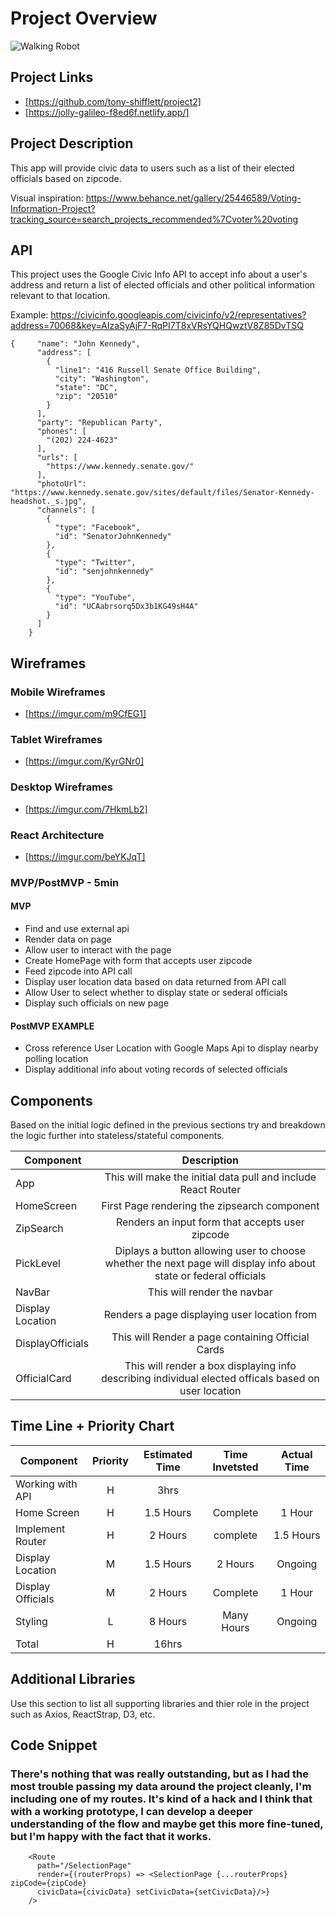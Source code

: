 # Project Overview
![Walking Robot](https://media.giphy.com/media/CoD1p64HU8DjsX7dlr/giphy.gif)
## Project Links

- [https://github.com/tony-shifflett/project2]
- [https://jolly-galileo-f8ed6f.netlify.app/]

## Project Description

This app will provide civic data to users such as a list of their
elected officials based on zipcode. 

Visual inspiration: https://www.behance.net/gallery/25446589/Voting-Information-Project?tracking_source=search_projects_recommended%7Cvoter%20voting


## API

This project uses the Google Civic Info API to accept info about a user's address and return a list of elected officials and other political information relevant to that location. 

Example: 
https://civicinfo.googleapis.com/civicinfo/v2/representatives?address=70068&key=AIzaSyAjF7-RqPI7T8xVRsYQHQwztV8Z85DvTSQ

```
{     "name": "John Kennedy",
      "address": [
        {
          "line1": "416 Russell Senate Office Building",
          "city": "Washington",
          "state": "DC",
          "zip": "20510"
        }
      ],
      "party": "Republican Party",
      "phones": [
        "(202) 224-4623"
      ],
      "urls": [
        "https://www.kennedy.senate.gov/"
      ],
      "photoUrl": "https://www.kennedy.senate.gov/sites/default/files/Senator-Kennedy-headshot._s.jpg",
      "channels": [
        {
          "type": "Facebook",
          "id": "SenatorJohnKennedy"
        },
        {
          "type": "Twitter",
          "id": "senjohnkennedy"
        },
        {
          "type": "YouTube",
          "id": "UCAabrsorq5Dx3b1KG49sH4A"
        }
      ]
    }
```


## Wireframes

### Mobile Wireframes
- [https://imgur.com/m9CfEG1]
### Tablet Wireframes
- [https://imgur.com/KyrGNr0]
### Desktop Wireframes
- [https://imgur.com/7HkmLb2]
### React Architecture
- [https://imgur.com/beYKJqT]


### MVP/PostMVP - 5min
 

#### MVP 
- Find and use external api 
- Render data on page 
- Allow user to interact with the page
- Create HomePage with form that accepts user zipcode
- Feed zipcode into API call
- Display user location data based on data returned from API call
- Allow User to select whether to display state or sederal officials
- Display such officials on new page

#### PostMVP EXAMPLE

- Cross reference User Location with Google Maps Api to display nearby polling location 
- Display additional info about voting records of selected officials


## Components
Based on the initial logic defined in the previous sections try and breakdown the logic further into stateless/stateful components. 

| Component | Description | 
| --- | :---: |  
| App | This will make the initial data pull and include React Router| 
|HomeScreen| First Page rendering the zipsearch component|
|ZipSearch|Renders an input form that accepts user zipcode|
|PickLevel|Diplays a button allowing user to choose whether the next page will display info about state or federal officials|
| NavBar| This will render the navbar | 
|Display Location| Renders a page displaying user location from 
|DisplayOfficials| This will Render a page containing Official Cards
| OfficialCard| This will render a box displaying info describing individual elected officals based on user location| 

## Time Line + Priority Chart
| Component | Priority | Estimated Time | Time Invetsted | Actual Time |
| --- | :---: |  :---: | :---: | :---: |
| Working with API | H | 3hrs|
| Home Screen |H| 1.5 Hours|Complete|1 Hour|
|Implement Router|H|2 Hours|complete|1.5 Hours|
| Display Location |M| 1.5 Hours|2 Hours|Ongoing|
| Display Officials|M| 2 Hours|Complete|1 Hour|
| Styling|L| 8 Hours|Many Hours|Ongoing|
| Total | H | 16hrs| 

## Additional Libraries
 Use this section to list all supporting libraries and thier role in the project such as Axios, ReactStrap, D3, etc. 

## Code Snippet

### There's nothing that was really outstanding, but as I had the most trouble passing my data around the project cleanly, I'm including one of my routes. It's kind of a hack and I think that with a working prototype, I can develop a deeper understanding of the flow and maybe get this more fine-tuned, but I'm happy with the fact that it works.

        <Route
          path="/SelectionPage"
          render={(routerProps) => <SelectionPage {...routerProps} zipCode={zipCode} 
          civicData={civicData} setCivicData={setCivicData}/>}
        />